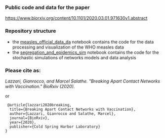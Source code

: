 ### Public code and data for the paper 

https://www.biorxiv.org/content/10.1101/2020.03.01.971630v1.abstract

### Repository structure

- the [measles_official_data_da](#measles_official_data_da) notebook contains the code for the data processing and visualization of the WHO measles data
- the [segregation_and_epidemics_sim](#segregation_and_epidemics_sim) notebook contains the code for the stochastic simulations of networks models and data analysis
 
 
### Please cite as:


*Lazzari, Gianrocco, and Marcel Salathe. 
"Breaking Apart Contact Networks with Vaccination." 
BioRxiv (2020).*
 
 or
 
```
 @article{lazzari2020breaking,
  title={Breaking Apart Contact Networks with Vaccination},
  author={Lazzari, Gianrocco and Salathe, Marcel},
  journal={BioRxiv},
  year={2020},
  publisher={Cold Spring Harbor Laboratory}
}
```

